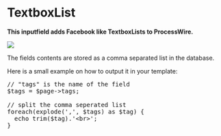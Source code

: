 TextboxList
===========

**This inputfield adds Facebook like TextboxLists to ProcessWire.**

![](https://processwire.com/talk/uploads/monthly_01_2012/post-5023-132614281893.png)

The fields contents are stored as a comma separated list in the database. 

Here is a small example on how to output it in your template:

<pre>
// "tags" is the name of the field
$tags = $page->tags;

// split the comma seperated list
foreach(explode(',', $tags) as $tag) {
  echo trim($tag).'&lt;br>';
}

</pre>
